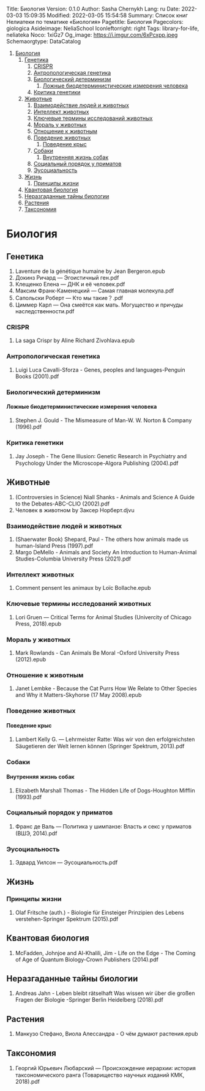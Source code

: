 Title: Биология
Version: 0.1.0
Author: Sasha Chernykh
Lang: ru
Date: 2022-03-03 15:09:35
Modified: 2022-03-05 15:54:58
Summary: Список книг Нелиатеки по тематике «Биология»
Pagetitle: Биология
Pagecolors: giologica
Asideimage: NeliaSchool
Iconleftorright: right
Tags: library-for-life, neliateka
Noco: 1xiGz7
Og_image: https://i.imgur.com/6xPcxpp.jpeg
Schemaorgtype: DataCatalog

<!-- MarkdownTOC -->

1. [Биология](#Биология)
	1. [Генетика](#Генетика)
		1. [CRISPR](#CRISPR)
		1. [Антропологическая генетика](#Антропологическая-генетика)
		1. [Биологический детерминизм](#Биологический-детерминизм)
			1. [Ложные биодетерминистические измерения человека](#Ложные-биодетерминистические-измерения-человека)
		1. [Критика генетики](#Критика-генетики)
	1. [Животные](#Животные)
		1. [Взаимодействие людей и животных](#Взаимодействие-людей-и-животных)
		1. [Интеллект животных](#Интеллект-животных)
		1. [Ключевые термины исследований животных](#Ключевые-термины-исследований-животных)
		1. [Мораль у животных](#Мораль-у-животных)
		1. [Отношение к животным](#Отношение-к-животным)
		1. [Поведение животных](#Поведение-животных)
			1. [Поведение крыс](#Поведение-крыс)
		1. [Собаки](#Собаки)
			1. [Внутренняя жизнь собак](#Внутренняя-жизнь-собак)
		1. [Социальный порядок у приматов](#Социальный-порядок-у-приматов)
		1. [Эусоциальность](#Эусоциальность)
	1. [Жизнь](#Жизнь)
		1. [Принципы жизни](#Принципы-жизни)
	1. [Квантовая биология](#Квантовая-биология)
	1. [Неразгаданные тайны биологии](#Неразгаданные-тайны-биологии)
	1. [Растения](#Растения)
	1. [Таксономия](#Таксономия)

<!-- /MarkdownTOC -->

<a id="Биология"></a>
# Биология

<a id="Генетика"></a>
## Генетика

1. Laventure de la génétique humaine by Jean Bergeron.epub
1. Докинз Ричард — Эгоистичный ген.pdf
1. Клещенко Елена — ДНК и её человек.pdf
1. Максим Франк-Каменецкий — Самая главная молекула.pdf
1. Сапольски Роберт — Кто мы такие？.pdf
1. Циммер Карл — Она смеётся как мать. Могущество и причуды наследственности.pdf

<a id="CRISPR"></a>
### CRISPR

1. La saga Crispr by Aline Richard Zivohlava.epub

<a id="Антропологическая-генетика"></a>
### Антропологическая генетика

1. Luigi Luca Cavalli-Sforza - Genes, peoples and languages-Penguin Books (2001).pdf

<a id="Биологический-детерминизм"></a>
### Биологический детерминизм

<a id="Ложные-биодетерминистические-измерения-человека"></a>
#### Ложные биодетерминистические измерения человека

1. Stephen J. Gould - The Mismeasure of Man-W. W. Norton & Company (1996).pdf

<a id="Критика-генетики"></a>
### Критика генетики

1. Jay Joseph - The Gene Illusion꞉ Genetic Research in Psychiatry and Psychology Under the Microscope-Algora Publishing (2004).pdf

<a id="Животные"></a>
## Животные

1. (Controversies in Science) Niall Shanks - Animals and Science A Guide to the Debates-ABC-CLIO (2002).pdf
1. Человек в животном by Заксер Норберт.djvu

<a id="Взаимодействие-людей-и-животных"></a>
### Взаимодействие людей и животных

1. (Shaerwater Book) Shepard, Paul - The others how animals made us human-Island Press (1997).pdf
1. Margo DeMello - Animals and Society An Introduction to Human-Animal Studies-Columbia University Press (2021).pdf

<a id="Интеллект-животных"></a>
### Интеллект животных

1. Comment pensent les animaux by Loïc Bollache.epub

<a id="Ключевые-термины-исследований-животных"></a>
### Ключевые термины исследований животных

1. Lori Gruen — Critical Terms for Animal Studies (Univercity of Chicago Press, 2018).epub

<a id="Мораль-у-животных"></a>
### Мораль у животных

1. Mark Rowlands - Can Animals Be Moral -Oxford University Press (2012).epub

<a id="Отношение-к-животным"></a>
### Отношение к животным

1. Janet Lembke - Because the Cat Purrs How We Relate to Other Species and Why it Matters-Skyhorse (17 May 2008).epub

<a id="Поведение-животных"></a>
### Поведение животных

<a id="Поведение-крыс"></a>
#### Поведение крыс

1. Lambert Kelly G. — Lehrmeister Ratte꞉ Was wir von den erfolgreichsten Säugetieren der Welt lernen können (Springer Spektrum, 2013).pdf

<a id="Собаки"></a>
### Собаки

<a id="Внутренняя-жизнь-собак"></a>
#### Внутренняя жизнь собак

1. Elizabeth Marshall Thomas - The Hidden Life of Dogs-Houghton Mifflin (1993).pdf

<a id="Социальный-порядок-у-приматов"></a>
### Социальный порядок у приматов

1. Франс де Валь — Политика у шимпанзе꞉ Власть и секс у приматов (ВШЭ, 2014).pdf

<a id="Эусоциальность"></a>
### Эусоциальность

1. Эдвард Уилсон — Эусоциальность.pdf

<a id="Жизнь"></a>
## Жизнь

<a id="Принципы-жизни"></a>
### Принципы жизни

1. Olaf Fritsche (auth.) - Biologie für Einsteiger Prinzipien des Lebens verstehen-Springer Spektrum (2015).pdf

<a id="Квантовая-биология"></a>
## Квантовая биология

1. McFadden, Johnjoe and Al-Khalili, Jim - Life on the Edge - The Coming of Age of Quantum Biology-Crown Publishers (2014).pdf

<a id="Неразгаданные-тайны-биологии"></a>
## Неразгаданные тайны биологии

1. Andreas Jahn - Leben bleibt rätselhaft Was wissen wir über die großen Fragen der Biologie -Springer Berlin Heidelberg (2018).pdf

<a id="Растения"></a>
## Растения

1. Манкузо Стефано, Виола Алессандра - О чём думают растения.epub

<a id="Таксономия"></a>
## Таксономия

1. Георгий Юрьевич Любарский — Происхождение иерархии꞉ история таксономического ранга (Товарищество научных изданий КМК, 2018).pdf

